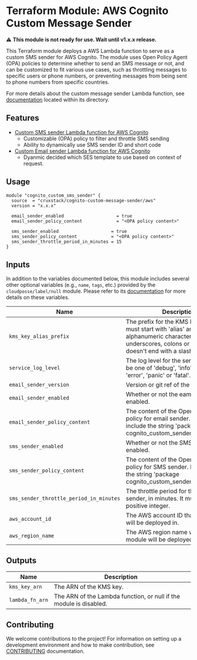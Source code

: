# Terraform Module: AWS Cognito Custom Message Sender

:warning: **This module is not ready for use. Wait until v1.x.x release.**

This Terraform module deploys a AWS Lambda function to serve as a custom SMS
sender for AWS Cognito. The module uses Open Policy Agent (OPA) policies to
determine whether to send an SMS message or not, and can be customized to fit
various use cases, such as throttling messages to specific users or phone
numbers, or preventing messages from being sent to phone numbers from specific
countries.

For more details about the custom message sender Lambda function, see [documentation](./assets/custom-message-sender/)
located within its directory.

## Features

- [Custom SMS sender Lambda function for AWS Cognito](https://docs.aws.amazon.com/cognito/latest/developerguide/user-pool-lambda-custom-sms-sender.html)
  - Customizable (OPA) policy to filter and throttle SMS sending
  - Ability to dynamically use SMS sender ID and short code
- [Custom Email sender Lambda function for AWS Cognito](https://docs.aws.amazon.com/cognito/latest/developerguide/user-pool-lambda-custom-email-sender.html)
  - Dyanmic decided which SES template to use based on context of request.

## Usage

```hcl
module "cognito_custom_sms_sender" {
  source  = "cruxstack/cognito-custom-message-sender/aws"
  version = "x.x.x"

  email_sender_enabled                    = true
  email_sender_policy_content             = "<OPA policy content>"

  sms_sender_enabled                    = true
  sms_sender_policy_content             = "<OPA policy content>"
  sms_sender_throttle_period_in_minutes = 15
}
```

## Inputs

In addition to the variables documented below, this module includes several
other optional variables (e.g., `name`, `tags`, etc.) provided by the
`cloudposse/label/null` module. Please refer to its [documentation](https://registry.terraform.io/modules/cloudposse/label/null/latest)
for more details on these variables.

| Name                                    | Description                                                                                                                                                                  |   Type   |  Default  | Required |
|-----------------------------------------|------------------------------------------------------------------------------------------------------------------------------------------------------------------------------|:--------:|:---------:|:--------:|
| `kms_key_alias_prefix`                  | The prefix for the KMS key alias. It must start with 'alias' and only include alphanumeric characters, dashes, underscores, colons or slashes, but doesn't end with a slash. | `string` | `"alias"` |    no    |
| `service_log_level`                     | The log level for the service. It must be one of 'debug', 'info', 'warn', 'error', 'panic' or 'fatal'.                                                                       | `string` | `"info"`  |    no    |
| `email_sender_version`                  | Version or git ref of the source code                                                                                                                                        | `string` | `"latest"` |    no    |
| `email_sender_enabled`                  | Whether or not the eamil sender is enabled.                                                                                                                                  |  `bool`  |  `false`  |    no    |
| `email_sender_policy_content`           | The content of the Open Policy Agent policy for email sender. It must include the string 'package cognito_custom_sender_email_policy'.                                       | `string` |    n/a    |   yes    |
| `sms_sender_enabled`                    | Whether or not the SMS sender is enabled.                                                                                                                                    |  `bool`  |  `false`  |    no    |
| `sms_sender_policy_content`             | The content of the Open Policy Agent policy for SMS sender. It must include the string 'package cognito_custom_sender_sms_policy'.                                           | `string` |    n/a    |   yes    |
| `sms_sender_throttle_period_in_minutes` | The throttle period for the SMS sender, in minutes. It must be a positive integer.                                                                                           | `number` |   `15`    |    no    |
| `aws_account_id`                        | The AWS account ID that the module will be deployed in.                                                                                                                      | `string` |   `""`    |    no    |
| `aws_region_name`                       | The AWS region name where the module will be deployed.                                                                                                                       | `string` |   `""`    |    no    |

## Outputs

| Name            | Description                                                        |
|-----------------|--------------------------------------------------------------------|
| `kms_key_arn`   | The ARN of the KMS key.                                            |
| `lambda_fn_arn` | The ARN of the Lambda function, or null if the module is disabled. |

## Contributing

We welcome contributions to the project! For information on setting up a
development environment and how to make contribution, see [CONTRIBUTING](./CONTRIBUTING.md)
documentation.
